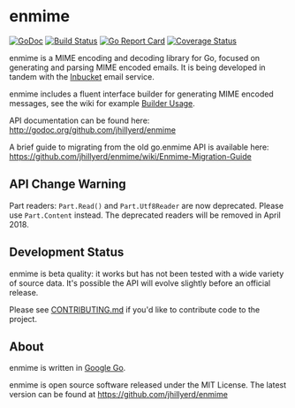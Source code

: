 enmime
================================================================================

[![GoDoc](https://godoc.org/github.com/jhillyerd/enmime?status.png)][GoDoc]
[![Build Status](https://travis-ci.org/jhillyerd/enmime.png?branch=master)][Build Status]
[![Go Report Card](https://goreportcard.com/badge/github.com/jhillyerd/enmime)][Go Report Card]
[![Coverage Status](https://coveralls.io/repos/github/jhillyerd/enmime/badge.svg)][Coverage Status]

enmime is a MIME encoding and decoding library for Go, focused on generating and
parsing MIME encoded emails.  It is being developed in tandem with the
[Inbucket] email service.

enmime includes a fluent interface builder for generating MIME encoded messages,
see the wiki for example [Builder Usage].

API documentation can be found here:
http://godoc.org/github.com/jhillyerd/enmime

A brief guide to migrating from the old go.enmime API is available here:
https://github.com/jhillyerd/enmime/wiki/Enmime-Migration-Guide


## API Change Warning

Part readers: `Part.Read()` and `Part.Utf8Reader` are now deprecated.  Please
use `Part.Content` instead.  The deprecated readers will be removed in April
2018.


## Development Status

enmime is beta quality: it works but has not been tested with a wide variety of
source data.  It's possible the API will evolve slightly before an official
release.

Please see [CONTRIBUTING.md] if you'd like to contribute code to the project.


## About

enmime is written in [Google Go][Golang].

enmime is open source software released under the MIT License.  The latest
version can be found at https://github.com/jhillyerd/enmime

[Build Status]:    https://travis-ci.org/jhillyerd/enmime
[Builder Usage]:   https://github.com/jhillyerd/enmime/wiki/Builder-Usage 
[Coverage Status]: https://coveralls.io/github/jhillyerd/enmime
[CONTRIBUTING.md]: https://github.com/jhillyerd/enmime/blob/develop/CONTRIBUTING.md
[Inbucket]:        http://www.inbucket.org/
[GoDoc]:           https://godoc.org/github.com/jhillyerd/enmime
[Golang]:          http://golang.org/
[Go Report Card]:  https://goreportcard.com/report/github.com/jhillyerd/enmime
